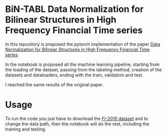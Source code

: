 # BiN-TABL Data Normalization for Bilinear Structures in High Frequency Financial Time series
In this repository is proposed the pytorch implementation of the paper [Data Normalization for Bilinear Structures in High Frequency Financial Time series](https://ieeexplore.ieee.org/stamp/stamp.jsp?tp=&arnumber=9412547). 

In the notebook is proposed all the machine learning pipeline, starting from the loading of the dataset, passing from the labeling method, creation of the datasets and dataloaders, ending with the train, validation and test.

I reached the same results of the original paper.

# Usage

To run the code you just have to download the [FI-2010 dataset](https://etsin.fairdata.fi/dataset/73eb48d7-4dbc-4a10-a52a-da745b47a649/data) and to change the data path, then the notebook will do the rest, including the training and testing.
